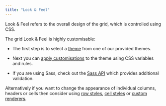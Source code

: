 ```yaml
---
title: "Look & Feel"
---
```


Look & Feel refers to the overall design of the grid, which is controlled using CSS.

The grid Look & Feel is highly customisable:

- The first step is to select a [theme](/themes/) from one of our provided themes.

- Next you can [apply customisations](/look-and-feel-customisation/) to the theme using CSS variables and rules.

- If you are using Sass, check out the [Sass API](look-and-feel-customisation-sass) which provides additional validation.

Alternatively if you want to change the appearance of individual columns, headers or cells then consider using [row styles](/row-styles/), [cell styles](/cell-styles/) or [custom renderers](/component-types/).